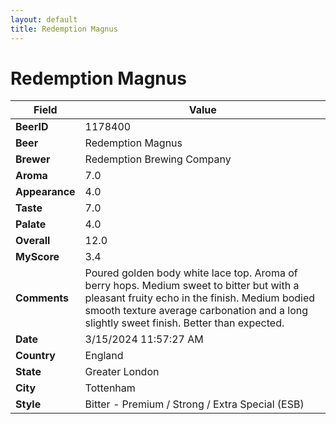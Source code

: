 ```yaml
---
layout: default
title: Redemption Magnus
---
```


# Redemption Magnus

| Field         | Value     |
|---------------|-----------|
| **BeerID** | 1178400 |
| **Beer** | Redemption Magnus |
| **Brewer** | Redemption Brewing Company |
| **Aroma** | 7.0 |
| **Appearance** | 4.0 |
| **Taste** | 7.0 |
| **Palate** | 4.0 |
| **Overall** | 12.0 |
| **MyScore** | 3.4 |
| **Comments** | Poured golden body white lace top. Aroma of berry hops. Medium sweet to bitter but with a pleasant fruity echo in the finish. Medium bodied smooth texture average carbonation and a long slightly sweet finish. Better than expected. |
| **Date** | 3/15/2024 11:57:27 AM |
| **Country** | England |
| **State** | Greater London |
| **City** | Tottenham |
| **Style** | Bitter - Premium / Strong / Extra Special (ESB) |

